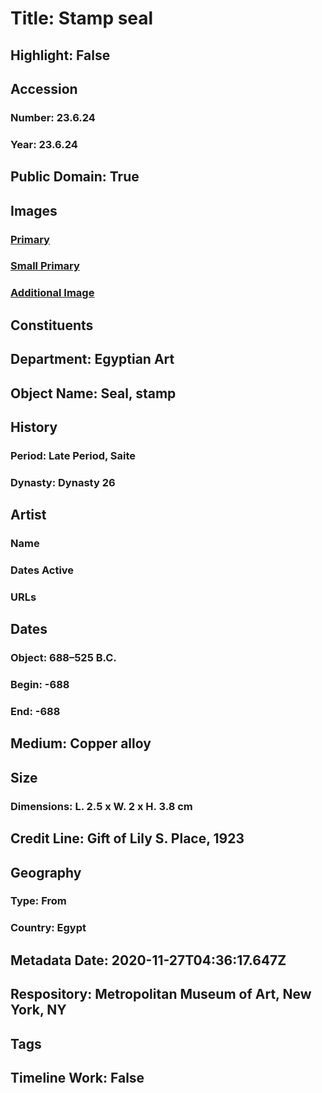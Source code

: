 # Title: Stamp seal
## Highlight: False
## Accession
### Number: 23.6.24
### Year: 23.6.24
## Public Domain: True
## Images
### [Primary](https://images.metmuseum.org/CRDImages/eg/original/23.6.24_EGDP010565.jpg)
### [Small Primary](https://images.metmuseum.org/CRDImages/eg/web-large/23.6.24_EGDP010565.jpg)
### [Additional Image](https://images.metmuseum.org/CRDImages/eg/original/23.6.24_EGDP010564.jpg)
## Constituents
## Department: Egyptian Art
## Object Name: Seal, stamp
## History
### Period: Late Period, Saite
### Dynasty: Dynasty 26
## Artist
### Name
### Dates Active
### URLs
## Dates
### Object: 688–525 B.C.
### Begin: -688
### End: -688
## Medium: Copper alloy
## Size
### Dimensions: L. 2.5 x W. 2 x H. 3.8 cm
## Credit Line: Gift of Lily S. Place, 1923
## Geography
### Type: From
### Country: Egypt
## Metadata Date: 2020-11-27T04:36:17.647Z
## Respository: Metropolitan Museum of Art, New York, NY
## Tags
## Timeline Work: False